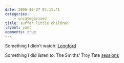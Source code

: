 ```yaml
---
date: 2006-10-27 07:11:41
categories:
    - uncategorised
title: suffer little children
layout: post
comments: true
---
```

Something I didn't watch:
[Longford](http://blogs.manchestereveningnews.co.uk/ianwylie/2006/10/longford_hindley_and_brady.html)

Something I did listen to: The Smiths' Troy Tate
[sessions](http://andrewsherman.blogspot.com/2006/10/troy-tate-sessions.html)

